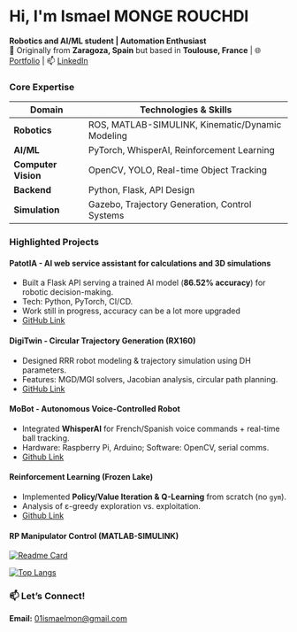 # Hi, I'm Ismael MONGE ROUCHDI 
**Robotics and AI/ML student | Automation Enthusiast**  
📍 Originally from **Zaragoza, Spain** but based in **Toulouse, France** | 🌐 [Portfolio](https://imonge.es) | 📫 [LinkedIn](https://www.linkedin.com/in/ismael-monge-rouchdi-aba771316/)  

### **Core Expertise**  
| **Domain**       | **Technologies & Skills**                          |  
|------------------|--------------------------------------------------|  
| **Robotics**     | ROS, MATLAB-SIMULINK, Kinematic/Dynamic Modeling |  
| **AI/ML**        | PyTorch, WhisperAI, Reinforcement Learning       |  
| **Computer Vision** | OpenCV, YOLO, Real-time Object Tracking       |  
| **Backend**      | Python, Flask, API Design                        |  
| **Simulation**   | Gazebo, Trajectory Generation, Control Systems   |  

### **Highlighted Projects**  
#### **PatotIA - AI web service assistant for calculations and 3D simulations**  
- Built a Flask API serving a trained AI model (**86.52% accuracy**) for robotic decision-making.  
- Tech: Python, PyTorch, CI/CD.
- Work still in progress, accuracy can be a lot more upgraded 
- [GitHub Link](https://github.com/IsmaTIBU/RobotAI)  

#### **DigiTwin - Circular Trajectory Generation (RX160)**  
- Designed RRR robot modeling & trajectory simulation using DH parameters.  
- Features: MGD/MGI solvers, Jacobian analysis, circular path planning.  
- [GitHub Link](https://github.com/IsmaTIBU/DigiTwin)  

#### **MoBot - Autonomous Voice-Controlled Robot**  
- Integrated **WhisperAI** for French/Spanish voice commands + real-time ball tracking.  
- Hardware: Raspberry Pi, Arduino; Software: OpenCV, serial comms.  
- [Github Link](https://github.com/IsmaTIBU/Mobot)

#### **Reinforcement Learning (Frozen Lake)**  
- Implemented **Policy/Value Iteration & Q-Learning** from scratch (no `gym`).  
- Analysis of ε-greedy exploration vs. exploitation.
- [Github Link](https://github.com/IsmaTIBU/Reinforcement-Learning)

#### **RP Manipulator Control (MATLAB-SIMULINK)**  
[![Readme Card](https://github-readme-stats.vercel.app/api/pin/?username=IsmaTIBU&repo=Rob_Command)](https://github.com/IsmaTIBU/Rob_Command)

[![Top Langs](https://github-readme-stats.vercel.app/api/top-langs/?username=IsmaTIBU&layout=compact)](https://github.com/IsmaTIBU)  

### **📫 Let’s Connect!**  
**Email:** [01ismaelmon@gmail.com](#)  
